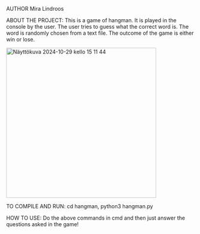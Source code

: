 AUTHOR
Mira Lindroos

ABOUT THE PROJECT:
This is a game of hangman. It is played in the console by the user.
The user tries to guess what the correct word is. The word is randomly chosen from a text file.
The outcome of the game is either win or lose.

<img width="400" alt="Näyttökuva 2024-10-29 kello 15 11 44" src="https://github.com/user-attachments/assets/2d5721bf-0a23-4ce1-8b6d-98bbb0e1ba07">




TO COMPILE AND RUN:
cd hangman,
python3 hangman.py

HOW TO USE:
Do the above commands in cmd and then just answer the questions asked in the game!
